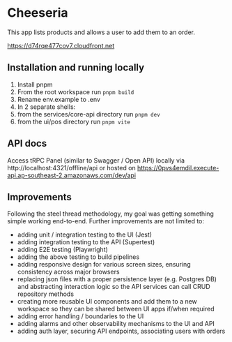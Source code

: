 # Cheeseria

This app lists products and allows a user to add them to an order.

https://d74rqe477cov7.cloudfront.net

## Installation and running locally

1. Install pnpm
2. From the root workspace run `pnpm build`
3. Rename env.example to .env
4. In 2 separate shells:
  1. from the services/core-api directory run `pnpm dev`
  2. from the ui/pos directory run `pnpm vite`

## API docs

Access tRPC Panel (similar to Swagger / Open API) locally via http://localhost:4321/offline/api or hosted on https://0pvs4emdil.execute-api.ap-southeast-2.amazonaws.com/dev/api

## Improvements

Following the steel thread methodology, my goal was getting something simple working end-to-end. Further improvements are not limited to:
- adding unit / integration testing to the UI (Jest)
- adding integration testing to the API (Supertest)
- adding E2E testing (Playwright)
- adding the above testing to build pipelines
- adding responsive design for various screen sizes, ensuring consistency across major browsers   
- replacing json files with a proper persistence layer (e.g. Postgres DB) and abstracting interaction logic so the API services can call CRUD repository methods
- creating more reusable UI components and add them to a new workspace so they can be shared between UI apps if/when required
- adding error handling / boundaries to the UI
- adding alarms and other observability mechanisms to the UI and API
- adding auth layer, securing API endpoints, associating users with orders
